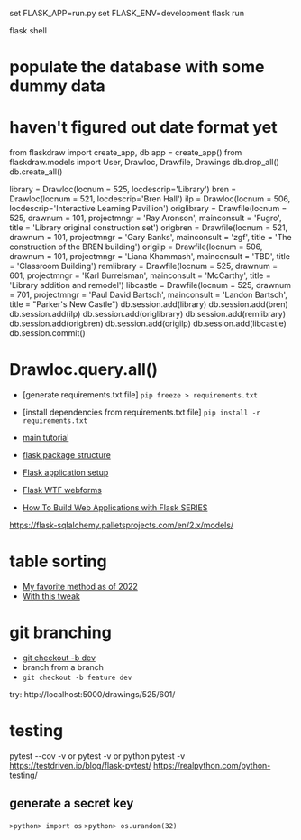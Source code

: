 set FLASK_APP=run.py
set FLASK_ENV=development
flask run

flask shell

# populate the database with some dummy data

# haven't figured out date format yet

from flaskdraw import create_app, db
app = create_app()
from flaskdraw.models import User, Drawloc, Drawfile, Drawings
db.drop_all()
db.create_all()

library = Drawloc(locnum = 525, locdescrip='Library')
bren = Drawloc(locnum = 521, locdescrip='Bren Hall')
ilp = Drawloc(locnum = 506, locdescrip='Interactive Learning Pavillion')
origlibrary = Drawfile(locnum = 525, drawnum = 101, projectmngr = 'Ray Aronson', mainconsult = 'Fugro', title = 'Library original construction set')
origbren = Drawfile(locnum = 521, drawnum = 101, projectmngr = 'Gary Banks', mainconsult = 'zgf', title = 'The construction of the BREN building')
origilp = Drawfile(locnum = 506, drawnum = 101, projectmngr = 'Liana Khammash', mainconsult = 'TBD', title = 'Classroom Building')
remlibrary = Drawfile(locnum = 525, drawnum = 601, projectmngr = 'Karl Burrelsman', mainconsult = 'McCarthy', title = 'Library addition and remodel')
libcastle = Drawfile(locnum = 525, drawnum = 701, projectmngr = 'Paul David Bartsch', mainconsult = 'Landon Bartsch', title = "Parker's New Castle")
db.session.add(library)
db.session.add(bren)
db.session.add(ilp)
db.session.add(origlibrary)
db.session.add(remlibrary)
db.session.add(origbren)
db.session.add(origilp)
db.session.add(libcastle)
db.session.commit()

# Drawloc.query.all()

- [generate requirements.txt file]
  `pip freeze > requirements.txt`

- [install dependencies from requirements.txt file]
  `pip install -r requirements.txt`

- [main tutorial](https://www.digitalocean.com/community/tutorials/how-to-use-flask-sqlalchemy-to-interact-with-databases-in-a-flask-application)
- [flask package structure](https://medium.com/thedevproject/flask-project-structure-the-right-choice-to-start-4553740fad98)
- [Flask application setup](https://flask.palletsprojects.com/en/1.1.x/tutorial/factory/)

- [Flask WTF webforms](https://www.digitalocean.com/community/tutorials/how-to-use-and-validate-web-forms-with-flask-wtf)

- [How To Build Web Applications with Flask SERIES](https://www.digitalocean.com/community/tutorial_series/how-to-create-web-sites-with-flask)

https://flask-sqlalchemy.palletsprojects.com/en/2.x/models/

# table sorting

- [My favorite method as of 2022](https://stackoverflow.com/a/49041392/747748)
- [With this tweak](https://stackoverflow.com/a/53880407/747748)

# git branching

- [git checkout -b dev](https://stackoverflow.com/a/4470822/747748)
- branch from a branch
- `git checkout -b feature dev`

try: http://localhost:5000/drawings/525/601/

# testing

pytest --cov -v
or
pytest -v
or
python pytest -v
https://testdriven.io/blog/flask-pytest/
https://realpython.com/python-testing/

## generate a secret key

`>python> import os`
`>python> os.urandom(32)`
